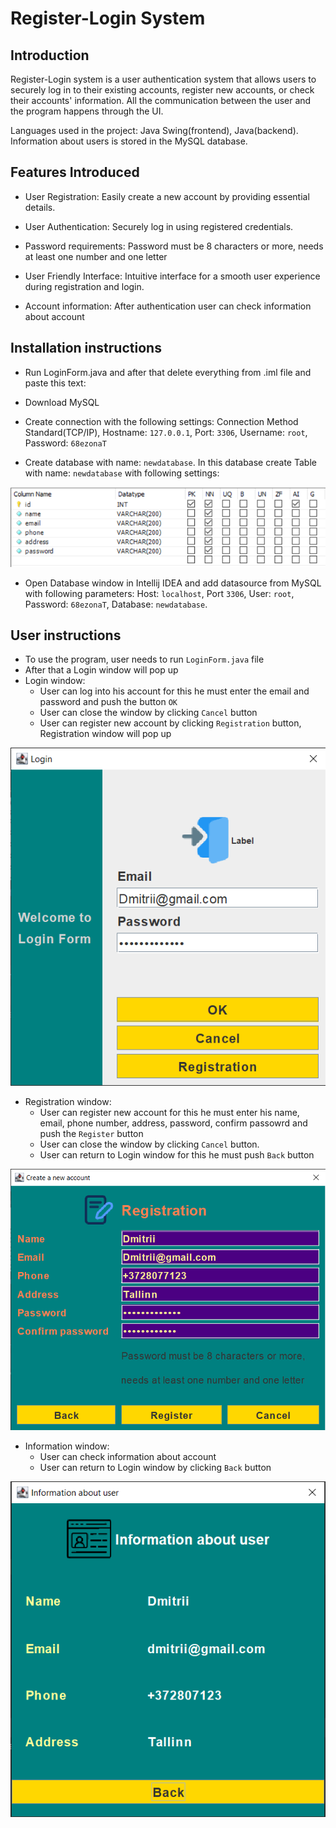# Register-Login System

## Introduction

Register-Login system  is a user authentication system that allows users to securely log in to their existing accounts, register new accounts, or check their accounts' information. All the communication between the user and the program happens through the UI.

Languages used in the project: Java Swing(frontend), Java(backend).
Information about users is stored in the MySQL database.

## Features Introduced

- User Registration: Easily create a new account by providing essential details.

- User Authentication: Securely log in using registered credentials.

- Password requirements: Password must be 8 characters or more, needs at least one number and one letter

- User Friendly Interface: Intuitive interface for a smooth user experience during registration and login.

- Account information: After authentication user can check information about account

## Installation instructions

- Run LoginForm.java and after that delete everything from .iml file and paste this text:
<?xml version="1.0" encoding="UTF-8"?>
<module type="JAVA_MODULE" version="4">
  <component name="NewModuleRootManager" inherit-compiler-output="true">
    <exclude-output />
    <content url="file://$MODULE_DIR$">
      <sourceFolder url="file://$MODULE_DIR$" isTestSource="false" />
    </content>
    <orderEntry type="inheritedJdk" />
    <orderEntry type="sourceFolder" forTests="false" />
    <orderEntry type="module-library">
          <library>
            <CLASSES>
              <root url="jar://$MODULE_DIR$/mysql-connector-j-8.1.0.jar!/" />
            </CLASSES>
            <JAVADOC />
            <SOURCES />
          </library>
        </orderEntry>
  </component>
</module>  

- Download MySQL

- Create connection with the following settings: Connection Method Standard(TCP/IP), Hostname: `127.0.0.1`, Port: `3306`, Username: `root`, Password: `68ezonaT`
  
- Create database with name: `newdatabase`. In this database create Table with name: `newdatabase` with following settings: 

![TableSettings.png](docs/TabkeSettings.png)

- Open Database window in Intellij IDEA and add datasource from MySQL with following parameters: Host: `localhost`, Port `3306`, User: `root`, Password: `68ezonaT`, Database: `newdatabase`.

## User instructions

- To use the program, user needs to run `LoginForm.java` file
- After that a Login window will pop up
- Login window:
   - User can log into his account for this he must enter the email and password and push the button `OK`
   - User can close the window by clicking `Cancel` button
   - User can register new account by clicking `Registration` button, Registration window will pop up
  
![LoginWindow.png](docs/LoginWindow.png)
- Registration window: 
   - User can register new account for this he must enter his name, email, phone number, address, password, confirm passowrd and push the `Register` button
   - User can close the window by clicking `Cancel` button.
   - User can return to Login window for this he must push `Back` button

![RegistrationWindow.png](docs/RegistrationWindow.png)
- Information window:
   - User can check information about account
   - User can return to Login window by clicking `Back` button

![InformationWindow.png](docs/InformationWindow.png)
  

